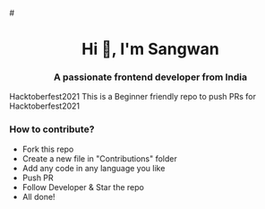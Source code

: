 
#<h1 align="center">Hi 👋, I'm Sangwan</h1>
<h3 align="center">A passionate frontend developer from India</h3> Hacktoberfest2021
This is a Beginner friendly repo to push PRs for Hacktoberfest2021

### How to contribute?
* Fork this repo
* Create a new file in "Contributions" folder
* Add any code in any language you like
* Push PR
* Follow Developer & Star the repo
* All done!
